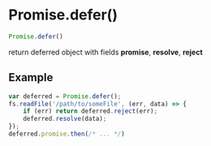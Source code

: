 # Promise.defer()

```javascript
Promise.defer()
```

return deferred object with fields **promise**, **resolve**, **reject**<br/>

## Example
```javascript
var deferred = Promise.defer();
fs.readFile('/path/to/someFile', (err, data) => {
    if (err) return deferred.reject(err);
    deferred.resolve(data);
});
deferred.promise.then(/* ... */)
```
